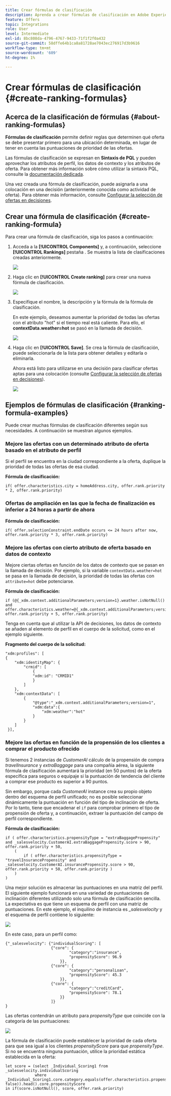 ```yaml
---
title: Crear fórmulas de clasificación
description: Aprenda a crear fórmulas de clasificación en Adobe Experience Platform.
feature: Offers
topic: Integrations
role: User
level: Intermediate
exl-id: 8bc808da-4796-4767-9433-71f1f2f0a432
source-git-commit: 58dffe64b1ca8a81728ae7043ec276917d3b9616
workflow-type: tm+mt
source-wordcount: '609'
ht-degree: 1%

---
```


# Crear fórmulas de clasificación {#create-ranking-formulas}

## Acerca de la clasificación de fórmulas {#about-ranking-formulas}

**Fórmulas de clasificación** permite definir reglas que determinen qué oferta se debe presentar primero para una ubicación determinada, en lugar de tener en cuenta las puntuaciones de prioridad de las ofertas.

Las fórmulas de clasificación se expresan en **Sintaxis de PQL** y pueden aprovechar los atributos de perfil, los datos de contexto y los atributos de oferta. Para obtener más información sobre cómo utilizar la sintaxis PQL, consulte la [documentación dedicada](https://experienceleague.adobe.com/docs/experience-platform/segmentation/pql/overview.html).

Una vez creada una fórmula de clasificación, puede asignarla a una colocación en una decisión (anteriormente conocida como actividad de oferta). Para obtener más información, consulte [Configurar la selección de ofertas en decisiones](../offer-activities/configure-offer-selection.md).

## Crear una fórmula de clasificación {#create-ranking-formula}

Para crear una fórmula de clasificación, siga los pasos a continuación:

1. Acceda a la **[!UICONTROL Components]** y, a continuación, seleccione **[!UICONTROL Rankings]** pestaña . Se muestra la lista de clasificaciones creadas anteriormente.

   ![](../../assets/rankings-list.png)

1. Haga clic en **[!UICONTROL Create ranking]** para crear una nueva fórmula de clasificación.

   ![](../../assets/ranking-create-formula.png)

1. Especifique el nombre, la descripción y la fórmula de la fórmula de clasificación.

   En este ejemplo, deseamos aumentar la prioridad de todas las ofertas con el atributo &quot;hot&quot; si el tiempo real está caliente. Para ello, el **contextData.weather=hot** se pasó en la llamada de decisión.

   ![](../../assets/ranking-syntax.png)

1. Haga clic en **[!UICONTROL Save]**. Se crea la fórmula de clasificación, puede seleccionarla de la lista para obtener detalles y editarla o eliminarla.

   Ahora está listo para utilizarse en una decisión para clasificar ofertas aptas para una colocación (consulte [Configurar la selección de ofertas en decisiones](../offer-activities/configure-offer-selection.md)).

   ![](../../assets/ranking-formula-created.png)

## Ejemplos de fórmulas de clasificación {#ranking-formula-examples}

Puede crear muchas fórmulas de clasificación diferentes según sus necesidades. A continuación se muestran algunos ejemplos.

<!--
Boost by offer ID

Boost the priority of an offer with the offer ID *xcore:personalized-offer:13d213cd4cb328ec* by 5.

**Ranking formula:**

```
if( offer._id = "xcore:personalized-offer:13d213cd4cb328ec", offer.rank.priority + 5, offer.rank.priority)
```

Change the offer priority based on a certain profile attribute

Set the offer priority to 30 for offer *xcore:personalized-offer:13d213cd4cb328ec* if the user lives in the city of Bondi.

**Ranking formula:**

```
if( offer._id = "xcore:personalized-offer:13d213cd4cb328ec" and homeAddress.city.equals("Bondi", false), 30, offer.rank.priority)
```

Boost multiple offers by offer ID based on the presence of a profile's segment membership

Boost the priority of offers based on whether the user is a member of a priority segment, which is configured as an attribute in the offer.

**Ranking formula:**

```
if( segmentMembership.get("ups").get(offer.characteristics.prioritySegmentId).status in (["realized","existing"]), offer.rank.priority + 10, offer.rank.priority)
```
-->

### Mejore las ofertas con un determinado atributo de oferta basado en el atributo de perfil

Si el perfil se encuentra en la ciudad correspondiente a la oferta, duplique la prioridad de todas las ofertas de esa ciudad.

**Fórmula de clasificación:**

```
if( offer.characteristics.city = homeAddress.city, offer.rank.priority * 2, offer.rank.priority)
```

### Ofertas de ampliación en las que la fecha de finalización es inferior a 24 horas a partir de ahora

**Fórmula de clasificación:**

```
if( offer.selectionConstraint.endDate occurs <= 24 hours after now, offer.rank.priority * 3, offer.rank.priority)
```

### Mejore las ofertas con cierto atributo de oferta basado en datos de contexto

Mejore ciertas ofertas en función de los datos de contexto que se pasan en la llamada de decisión. Por ejemplo, si la variable `contextData.weather=hot` se pasa en la llamada de decisión, la prioridad de todas las ofertas con `attribute=hot` debe potenciarse.

**Fórmula de clasificación:**

```
if (@{_xdm.context.additionalParameters;version=1}.weather.isNotNull()
and offer.characteristics.weather=@{_xdm.context.additionalParameters;version=1}.weather, offer.rank.priority + 5, offer.rank.priority)
```

Tenga en cuenta que al utilizar la API de decisiones, los datos de contexto se añaden al elemento de perfil en el cuerpo de la solicitud, como en el ejemplo siguiente.

**Fragmento del cuerpo de la solicitud:**

```
"xdm:profiles": [
{
    "xdm:identityMap": {
        "crmid": [
            {
            "xdm:id": "CRMID1"
            }
        ]
    },
    "xdm:contextData": [
        {
            "@type":"_xdm.context.additionalParameters;version=1",
            "xdm:data":{
                "xdm:weather":"hot"
            }
        }
    ]
 }],
```

### Mejore las ofertas en función de la propensión de los clientes a comprar el producto ofrecido

Si tenemos 2 instancias de *CustomerAI* cálculo de la propensión de compra *travelInsurance* y *extraBaggage* para una compañía aérea, la siguiente fórmula de clasificación aumentará la prioridad (en 50 puntos) de la oferta específica para seguros o equipaje si la puntuación de tendencia del cliente a comprar ese producto es superior a 90 puntos.

Sin embargo, porque cada *CustomerAI* instance crea su propio objeto dentro del esquema de perfil unificado; no es posible seleccionar dinámicamente la puntuación en función del tipo de inclinación de oferta. Por lo tanto, tiene que encadenar el `if` para comprobar primero el tipo de propensión de oferta y, a continuación, extraer la puntuación del campo de perfil correspondiente.

**Fórmula de clasificación:**

```
if ( offer.characteristics.propensityType = "extraBaggagePropensity" and _salesvelocity.CustomerAI.extraBaggagePropensity.score > 90, offer.rank.priority + 50,
    (
        if ( offer.characteristics.propensityType = "travelInsurancePropensity" and _salesvelocity.CustomerAI.insurancePropensity.score > 90, offer.rank.priority + 50, offer.rank.priority )
    )
)
```

Una mejor solución es almacenar las puntuaciones en una matriz del perfil. El siguiente ejemplo funcionará en una variedad de puntuaciones de inclinación diferentes utilizando solo una fórmula de clasificación sencilla. La expectativa es que tiene un esquema de perfil con una matriz de puntuaciones. En este ejemplo, el inquilino de instancia es *_salesvelocity* y el esquema de perfil contiene lo siguiente:

![](../../assets/ranking-example-schema.png)

En este caso, para un perfil como:

```
{"_salesvelocity": {"individualScoring": [
                    {"core": {
                            "category":"insurance",
                            "propensityScore": 96.9
                        }},
                    {"core": {
                            "category":"personalLoan",
                            "propensityScore": 45.3
                        }},
                    {"core": {
                            "category":"creditCard",
                            "propensityScore": 78.1
                        }}
                    ]}
}
```

Las ofertas contendrán un atributo para *propensityType* que coincide con la categoría de las puntuaciones:

![](../../assets/ranking-example-propensityType.png)

La fórmula de clasificación puede establecer la prioridad de cada oferta para que sea igual a los clientes *propensityScore* para que *propensityType*. Si no se encuentra ninguna puntuación, utilice la prioridad estática establecida en la oferta:

```
let score = (select _Individual_Scoring1 from _salesvelocity.individualScoring
             where _Individual_Scoring1.core.category.equals(offer.characteristics.propensityType, false)).head().core.propensityScore
in if(score.isNotNull(), score, offer.rank.priority)
```
